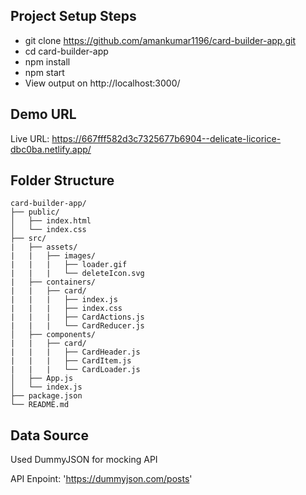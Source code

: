## Project Setup Steps

* git clone https://github.com/amankumar1196/card-builder-app.git
* cd card-builder-app
* npm install
* npm start
* View output on http://localhost:3000/

## Demo URL
Live URL: https://667fff582d3c7325677b6904--delicate-licorice-dbc0ba.netlify.app/
## Folder Structure
```
card-builder-app/
├── public/
│   ├── index.html
│   └── index.css
├── src/
|   ├── assets/
|   |   ├── images/
|   |   |   ├── loader.gif
|   |   |   └── deleteIcon.svg
|   ├── containers/
|   |   ├── card/
|   |   |   ├── index.js
|   |   |   ├── index.css
|   |   |   ├── CardActions.js
|   |   |   └── CardReducer.js
│   ├── components/
|   |   ├── card/
|   |   |   ├── CardHeader.js
|   |   |   ├── CardItem.js
|   |   |   └── CardLoader.js
│   ├── App.js
│   └── index.js
├── package.json
└── README.md
```

## Data Source

Used DummyJSON for mocking API

API Enpoint: 'https://dummyjson.com/posts'
